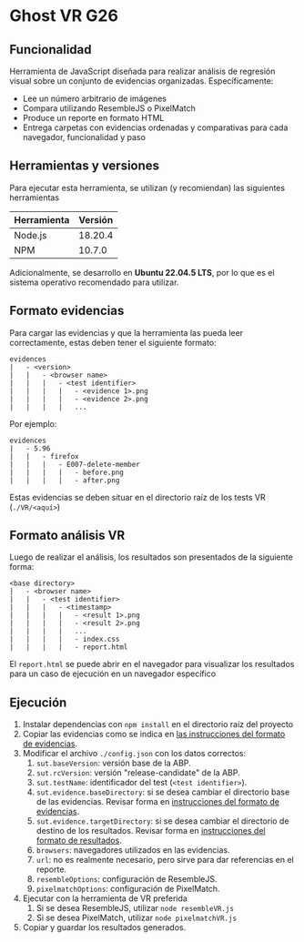 # Ghost VR G26
## Funcionalidad
Herramienta de JavaScript diseñada para realizar análisis de 
regresión visual sobre un conjunto de evidencias organizadas.
Específicamente:
- Lee un número arbitrario de imágenes
- Compara utilizando ResembleJS o PixelMatch
- Produce un reporte en formato HTML
- Entrega carpetas con evidencias ordenadas y comparativas para cada navegador, funcionalidad y paso

## Herramientas y versiones
Para ejecutar esta herramienta, se utilizan (y recomiendan) las siguientes herramientas

| Herramienta | Versión |
|-------------|---------|
| Node.js     | 18.20.4 |
| NPM         | 10.7.0  |

Adicionalmente, se desarrollo en **Ubuntu 22.04.5 LTS**, por lo que es el sistema operativo recomendado para utilizar.

## Formato evidencias
Para cargar las evidencias y que la herramienta las pueda leer correctamente, estas deben tener el siguiente formato:
```
evidences
|   - <version>
|   |   - <browser name>
|   |   |   - <test identifier>
|   |   |   |   - <evidence 1>.png
|   |   |   |   - <evidence 2>.png
|   |   |   |   ...
```

Por ejemplo:
```
evidences
|   - 5.96
|   |   - firefox
|   |   |   - E007-delete-member
|   |   |   |   - before.png
|   |   |   |   - after.png
```
Estas evidencias se deben situar en el directorio raíz de los tests VR (`./VR/<aquí>`)

## Formato análisis VR
Luego de realizar el análisis, los resultados son presentados de la siguiente forma:
```
<base directory>
|   - <browser name>
|   |   - <test identifier>
|   |   |   - <timestamp>
|   |   |   |   - <result 1>.png
|   |   |   |   - <result 2>.png
|   |   |   |   ...
|   |   |   |   - index.css
|   |   |   |   - report.html
```
El ``report.html`` se puede abrir en el navegador para visualizar los resultados para un caso de ejecución en un navegador específico

## Ejecución
1. Instalar dependencias con `npm install` en el directorio raíz del proyecto
2. Copiar las evidencias como se indica en [las instrucciones del formato de evidencias](#formato-evidencias).
3. Modificar el archivo ``./config.json`` con los datos correctos:
   1. ``sut.baseVersion``: versión base de la ABP.
   2. ``sut.rcVersion``: versión "release-candidate" de la ABP.
   3. ``sut.testName``: identificador del test (``<test identifier>``).
   4. ``sut.evidence.baseDirectory``: si se desea cambiar el directorio base de las evidencias. Revisar forma en [instrucciones del formato de evidencias](#formato-evidencias).
   5. ``sut.evidence.targetDirectory``: si se desea cambiar el directorio de destino de los resultados. Revisar forma en [instrucciones del formato de resultados](#formato-análisis-vr).
   6. ``browsers``: navegadores utilizados en las evidencias.
   7. ``url``: no es realmente necesario, pero sirve para dar referencias en el reporte.
   8. ``resembleOptions``: configuración de ResembleJS.
   9. ``pixelmatchOptions``: configuración de PixelMatch.
4. Ejecutar con la herramienta de VR preferida
   1. Si se desea ResembleJS, utilizar `node resembleVR.js`
   2. Si se desea PixelMatch, utilizar `node pixelmatchVR.js`
5. Copiar y guardar los resultados generados.